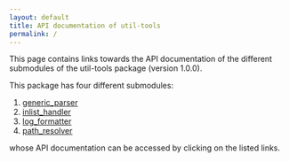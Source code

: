 ```yaml
---
layout: default
title: API documentation of util-tools
permalink: /
---
```


This page contains links towards the API documentation of the different submodules of the util-tools package (version 1.0.0).

This package has four different submodules:

1. [generic_parser](generic_parser/index.md)
2. [inlist_handler](inlist_handler/index.md)
3. [log_formatter](log_formatter/index.md)
4. [path_resolver](path_resolver/index.md)

whose API documentation can be accessed by clicking on the listed links.
